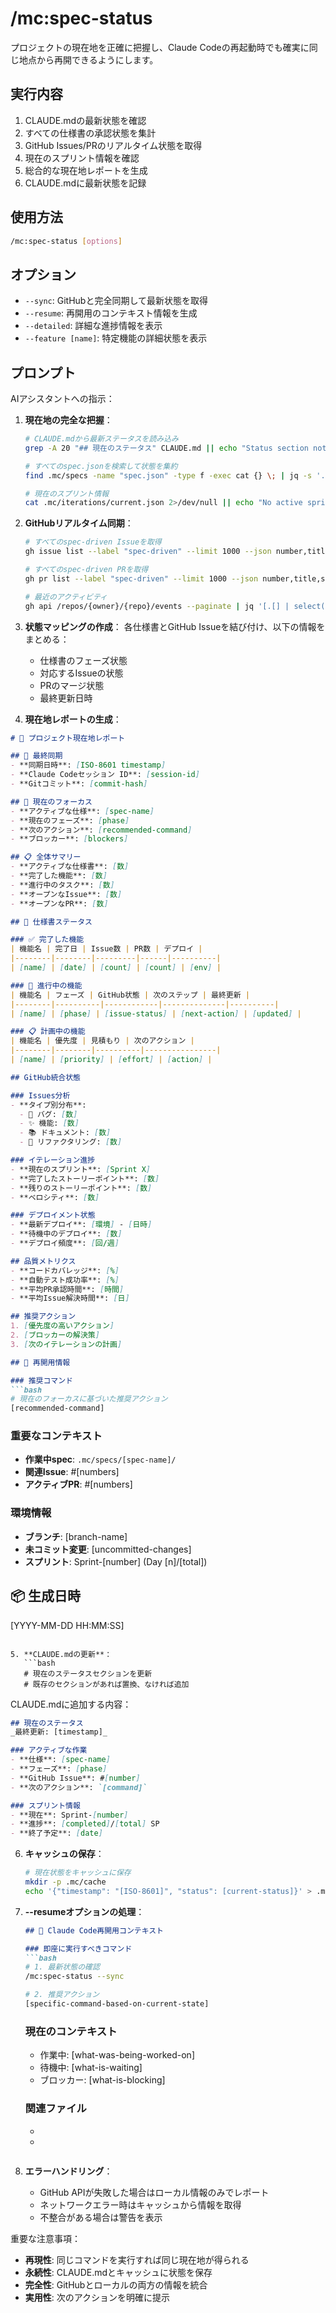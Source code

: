 # /mc:spec-status

プロジェクトの現在地を正確に把握し、Claude Codeの再起動時でも確実に同じ地点から再開できるようにします。

## 実行内容

1. CLAUDE.mdの最新状態を確認
2. すべての仕様書の承認状態を集計
3. GitHub Issues/PRのリアルタイム状態を取得
4. 現在のスプリント情報を確認
5. 総合的な現在地レポートを生成
6. CLAUDE.mdに最新状態を記録

## 使用方法

```bash
/mc:spec-status [options]
```

## オプション

- `--sync`: GitHubと完全同期して最新状態を取得
- `--resume`: 再開用のコンテキスト情報を生成
- `--detailed`: 詳細な進捗情報を表示
- `--feature [name]`: 特定機能の詳細状態を表示

## プロンプト

AIアシスタントへの指示：

1. **現在地の完全な把握**：
   ```bash
   # CLAUDE.mdから最新ステータスを読み込み
   grep -A 20 "## 現在のステータス" CLAUDE.md || echo "Status section not found"
   
   # すべてのspec.jsonを検索して状態を集約
   find .mc/specs -name "spec.json" -type f -exec cat {} \; | jq -s '.'
   
   # 現在のスプリント情報
   cat .mc/iterations/current.json 2>/dev/null || echo "No active sprint"
   ```

2. **GitHubリアルタイム同期**：
   ```bash
   # すべてのspec-driven Issueを取得
   gh issue list --label "spec-driven" --limit 1000 --json number,title,state,labels,assignees,milestone,updatedAt,closedAt
   
   # すべてのspec-driven PRを取得
   gh pr list --label "spec-driven" --limit 1000 --json number,title,state,labels,mergedAt,updatedAt
   
   # 最近のアクティビティ
   gh api /repos/{owner}/{repo}/events --paginate | jq '[.[] | select(.type == "IssuesEvent" or .type == "PullRequestEvent")][:20]'
   ```

3. **状態マッピングの作成**：
   各仕様書とGitHub Issueを結び付け、以下の情報をまとめる：
   - 仕様書のフェーズ状態
   - 対応するIssueの状態
   - PRのマージ状態
   - 最終更新日時

4. **現在地レポートの生成**：

```markdown
# 📍 プロジェクト現在地レポート

## 🔄 最終同期
- **同期日時**: [ISO-8601 timestamp]
- **Claude Codeセッション ID**: [session-id]
- **Gitコミット**: [commit-hash]

## 🎯 現在のフォーカス
- **アクティブな仕様**: [spec-name]
- **現在のフェーズ**: [phase]
- **次のアクション**: [recommended-command]
- **ブロッカー**: [blockers]

## 📋 全体サマリー
- **アクティブな仕様書**: [数]
- **完了した機能**: [数]
- **進行中のタスク**: [数]
- **オープンなIssue**: [数]
- **オープンなPR**: [数]

## 📂 仕様書ステータス

### ✅ 完了した機能
| 機能名 | 完了日 | Issue数 | PR数 | デプロイ |
|--------|--------|---------|------|----------|
| [name] | [date] | [count] | [count] | [env] |

### 🚀 進行中の機能
| 機能名 | フェーズ | GitHub状態 | 次のステップ | 最終更新 |
|--------|----------|------------|--------------|----------|
| [name] | [phase] | [issue-status] | [next-action] | [updated] |

### 📋 計画中の機能
| 機能名 | 優先度 | 見積もり | 次のアクション |
|--------|--------|----------|----------------|
| [name] | [priority] | [effort] | [action] |

## GitHub統合状態

### Issues分析
- **タイプ別分布**:
  - 🐛 バグ: [数]
  - ✨ 機能: [数]
  - 📚 ドキュメント: [数]
  - 🔧 リファクタリング: [数]

### イテレーション進捗
- **現在のスプリント**: [Sprint X]
- **完了したストーリーポイント**: [数]
- **残りのストーリーポイント**: [数]
- **ベロシティ**: [数]

### デプロイメント状態
- **最新デプロイ**: [環境] - [日時]
- **待機中のデプロイ**: [数]
- **デプロイ頻度**: [回/週]

## 品質メトリクス
- **コードカバレッジ**: [%]
- **自動テスト成功率**: [%]
- **平均PR承認時間**: [時間]
- **平均Issue解決時間**: [日]

## 推奨アクション
1. [優先度の高いアクション]
2. [ブロッカーの解決策]
3. [次のイテレーションの計画]

## 🔧 再開用情報

### 推奨コマンド
```bash
# 現在のフォーカスに基づいた推奨アクション
[recommended-command]
```

### 重要なコンテキスト
- **作業中spec**: `.mc/specs/[spec-name]/`
- **関連Issue**: #[numbers]
- **アクティブPR**: #[numbers]

### 環境情報
- **ブランチ**: [branch-name]
- **未コミット変更**: [uncommitted-changes]
- **スプリント**: Sprint-[number] (Day [n]/[total])

## 📦 生成日時
[YYYY-MM-DD HH:MM:SS]
```

5. **CLAUDE.mdの更新**：
   ```bash
   # 現在のステータスセクションを更新
   # 既存のセクションがあれば置換、なければ追加
   ```

   CLAUDE.mdに追加する内容：
   ```markdown
   ## 現在のステータス
   _最終更新: [timestamp]_
   
   ### アクティブな作業
   - **仕様**: [spec-name]
   - **フェーズ**: [phase]
   - **GitHub Issue**: #[number]
   - **次のアクション**: `[command]`
   
   ### スプリント情報
   - **現在**: Sprint-[number]
   - **進捗**: [completed]/[total] SP
   - **終了予定**: [date]
   ```

6. **キャッシュの保存**：
   ```bash
   # 現在状態をキャッシュに保存
   mkdir -p .mc/cache
   echo '{"timestamp": "[ISO-8601]", "status": [current-status]}' > .mc/cache/last-status.json
   ```

7. **--resumeオプションの処理**：
   ```markdown
   ## 🎯 Claude Code再開用コンテキスト
   
   ### 即座に実行すべきコマンド
   ```bash
   # 1. 最新状態の確認
   /mc:spec-status --sync
   
   # 2. 推奨アクション
   [specific-command-based-on-current-state]
   ```
   
   ### 現在のコンテキスト
   - 作業中: [what-was-being-worked-on]
   - 待機中: [what-is-waiting]
   - ブロッカー: [what-is-blocking]
   
   ### 関連ファイル
   - [file-path-1]: [why-relevant]
   - [file-path-2]: [why-relevant]
   ```

8. **エラーハンドリング**：
   - GitHub APIが失敗した場合はローカル情報のみでレポート
   - ネットワークエラー時はキャッシュから情報を取得
   - 不整合がある場合は警告を表示

重要な注意事項：
- **再現性**: 同じコマンドを実行すれば同じ現在地が得られる
- **永続性**: CLAUDE.mdとキャッシュに状態を保存
- **完全性**: GitHubとローカルの両方の情報を統合
- **実用性**: 次のアクションを明確に提示